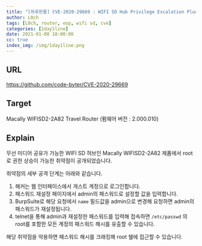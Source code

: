 ```yaml
---
title: "[하루한줄] CVE-2020-29669 : WIFI SD Hub Privilege Escalation Plugin"
author: L0ch
tags: [L0ch, router, eop, wifi sd, cve]
categories: [1day1line]
date: 2021-01-08 18:00:00
cc: true
index_img: /img/1day1line.png
---
```


## URL

https://github.com/code-byter/CVE-2020-29669



## Target

Macally WIFISD2-2A82 Travel Router (펌웨어 버전 : 2.000.010)



## Explain

무선 미디어 공유가 가능한 WIFI SD 허브인 Macally WIFISD2-2A82 제품에서 root로 권한 상승이 가능한 취약점이 공개되었습니다.

취약점의 세부 공격 단계는 아래와 같습니다.

1. 해커는 웹 인터페이스에서 게스트 계정으로 로그인합니다.
2. 패스워드 재설정 페이지에서 admin의 패스워드로 설정할 값을 입력합니다.
3. BurpSuite로 해당 요청에서 `name` 필드값을 admin으로 변경해 요청하면 admin의 패스워드가 재설정됩니다.
4. telnet을 통해 admin과 재설정한 패스워드를 입력해 접속하면 `/etc/passwd` 의 root를 포함한 모든 계정의 패스워드 해시를 유출할 수 있습니다.

해당 취약점을 악용하면 패스워드 해시를 크래킹해 root 쉘에 접근할 수 있습니다.

